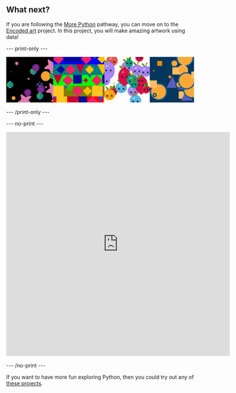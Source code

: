## What next?

If you are following the [More Python](https://projects.raspberrypi.org/en/raspberrypi/python-2) pathway, you can move on to the [Encoded art](https://learning-admin.raspberrypi.org/en/projects/encoded-art/0) project. In this project, you will make amazing artwork using data!

--- print-only ---

![An image showing the Encoded art project output.](images/example-projects.png)

--- /print-only ---

--- no-print ---

<div class="trinket">
<iframe src="https://trinket.io/embed/python/ff931d5dd5?outputOnly=true&runOption=run" width="600" height="600" frameborder="0" marginwidth="0" marginheight="0" allowfullscreen></iframe>
</div>

--- /no-print ---

If you want to have more fun exploring Python, then you could try out any of [these projects](https://projects.raspberrypi.org/en/projects?software%5B%5D=python&curriculum%5B%5D=%202).
